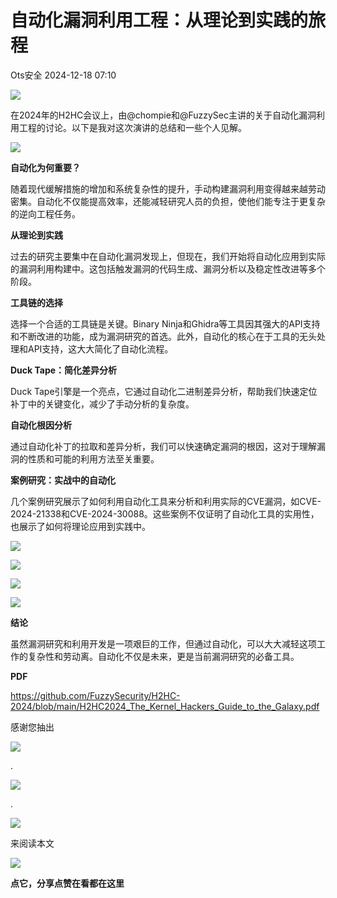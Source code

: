 #  自动化漏洞利用工程：从理论到实践的旅程   
 Ots安全   2024-12-18 07:10  
  
![](https://mmbiz.qpic.cn/mmbiz_gif/bL2iaicTYdZn7gtxSFZlfuCW6AdQib8Q1onbR0U2h9icP1eRO6wH0AcyJmqZ7USD0uOYncCYIH7ZEE8IicAOPxyb9IA/640?wx_fmt=gif "")  
  
在2024年的H2HC会议上，由@chompie和@FuzzySec主讲的关于自动化漏洞利用工程的讨论。以下是我对这次演讲的总结和一些个人见解。  
  
![](https://mmbiz.qpic.cn/sz_mmbiz_png/rWGOWg48tafvNNPro3U94hmWjgE4Ro15eYumicRuiayIxOxz3ZiciaevMMuY2chCZMDonfKzYXzvTtv58YRibvd6B9g/640?wx_fmt=png&from=appmsg "")  
  
**自动化为何重要？**  
  
随着现代缓解措施的增加和系统复杂性的提升，手动构建漏洞利用变得越来越劳动密集。自动化不仅能提高效率，还能减轻研究人员的负担，使他们能专注于更复杂的逆向工程任务。  
  
**从理论到实践**  
  
过去的研究主要集中在自动化漏洞发现上，但现在，我们开始将自动化应用到实际的漏洞利用构建中。这包括触发漏洞的代码生成、漏洞分析以及稳定性改进等多个阶段。  
  
**工具链的选择**  
  
选择一个合适的工具链是关键。Binary Ninja和Ghidra等工具因其强大的API支持和不断改进的功能，成为漏洞研究的首选。此外，自动化的核心在于工具的无头处理和API支持，这大大简化了自动化流程。  
  
**Duck Tape：简化差异分析**  
  
Duck Tape引擎是一个亮点，它通过自动化二进制差异分析，帮助我们快速定位补丁中的关键变化，减少了手动分析的复杂度。  
  
**自动化根因分析**  
  
通过自动化补丁的拉取和差异分析，我们可以快速确定漏洞的根因，这对于理解漏洞的性质和可能的利用方法至关重要。  
  
**案例研究：实战中的自动化**  
  
几个案例研究展示了如何利用自动化工具来分析和利用实际的CVE漏洞，如CVE-2024-21338和CVE-2024-30088。这些案例不仅证明了自动化工具的实用性，也展示了如何将理论应用到实践中。  
  
![](https://mmbiz.qpic.cn/sz_mmbiz_png/rWGOWg48tafvNNPro3U94hmWjgE4Ro15LiaNloicewUJyEk2nFn6XMTaKdFHicvcNOBCVXYcENTndaobKy1N4zc6Q/640?wx_fmt=png&from=appmsg "")  
  
![](https://mmbiz.qpic.cn/sz_mmbiz_png/rWGOWg48tafvNNPro3U94hmWjgE4Ro15jj8QXlXDAst7baiaWUFkUg1e1qIIjWTg9AvOibiaON41jRdCWSajKmKrA/640?wx_fmt=png&from=appmsg "")  
  
![](https://mmbiz.qpic.cn/sz_mmbiz_png/rWGOWg48tafvNNPro3U94hmWjgE4Ro15c3KI2hNYLu2nc0LUY9prticS9Z7zCFoQQJ1Nj0C2TjwSmGBbOoDUv2Q/640?wx_fmt=png&from=appmsg "")  
  
![](https://mmbiz.qpic.cn/sz_mmbiz_png/rWGOWg48tafvNNPro3U94hmWjgE4Ro15wpWic301mNwey007bpK0fyW8C016jMLkXpDvFmAdz3D0ZibAy1HicB6mw/640?wx_fmt=png&from=appmsg "")  
  
**结论**  
  
虽然漏洞研究和利用开发是一项艰巨的工作，但通过自动化，可以大大减轻这项工作的复杂性和劳动离。自动化不仅是未来，更是当前漏洞研究的必备工具。  
  
**PDF**  
  
https://github.com/FuzzySecurity/H2HC-2024/blob/main/H2HC2024_The_Kernel_Hackers_Guide_to_the_Galaxy.pdf  
  
  
  
感谢您抽出  
  
![](https://mmbiz.qpic.cn/mmbiz_gif/Ljib4So7yuWgdSBqOibtgiaYWjL4pkRXwycNnFvFYVgXoExRy0gqCkqvrAghf8KPXnwQaYq77HMsjcVka7kPcBDQw/640?wx_fmt=gif "")  
  
.  
  
![](https://mmbiz.qpic.cn/mmbiz_gif/Ljib4So7yuWgdSBqOibtgiaYWjL4pkRXwycd5KMTutPwNWA97H5MPISWXLTXp0ibK5LXCBAXX388gY0ibXhWOxoEKBA/640?wx_fmt=gif "")  
  
.  
  
![](https://mmbiz.qpic.cn/mmbiz_gif/Ljib4So7yuWgdSBqOibtgiaYWjL4pkRXwycU99fZEhvngeeAhFOvhTibttSplYbBpeeLZGgZt41El4icmrBibojkvLNw/640?wx_fmt=gif "")  
  
来阅读本文  
  
![](https://mmbiz.qpic.cn/mmbiz_gif/Ljib4So7yuWge7Mibiad1tV0iaF8zSD5gzicbxDmfZCEL7vuOevN97CwUoUM5MLeKWibWlibSMwbpJ28lVg1yj1rQflyQ/640?wx_fmt=gif "")  
  
**点它，分享点赞在看都在这里**  
  
